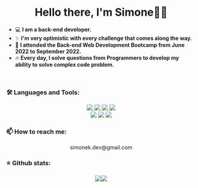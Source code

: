 <!--
**Eachkwon/eachkwon** is a ✨ _special_ ✨ repository because its `README.md` (this file) appears on your GitHub profile.

Here are some ideas to get you started:

- 🔭 I’m currently working on ...
- 🌱 I’m currently learning ...
- 👯 I’m looking to collaborate on ...
- 🤔 I’m looking for help with ...
- 💬 Ask me about ...
- 📫 How to reach me: ...
- 😄 Pronouns: ...
- ⚡ Fun fact: ...
-->

<h1 align="center">Hello there, I'm Simone👋🏻</h2>

- 💻 <strong>I am a back-end developer.</strong>
- ✨ <strong>I'm very optimistic with every challenge that comes along the way.</strong>
- 📖 <strong>I attended the Back-end Web Development Bootcamp from June 2022 to September 2022.</strong>
- 🔥 <strong>Every day, I solve questions from Programmers to develop my ability to solve complex code problem.</strong>



<br />
<h3 align="left">🛠️ Languages and Tools:</h4>
<div align="center">
<img src="https://img.shields.io/badge/Java-007396?style=for-the-badge&logo=Java&logoColor=white">
<img src="https://img.shields.io/badge/SpringBoot-6DB33F?style=for-the-badge&logo=SpringBoot&logoColor=white">
<img src="https://img.shields.io/badge/Python-3776AB?style=for-the-badge&logo=Python&logoColor=white">
<img src="https://img.shields.io/badge/MySQL-4479A1?style=for-the-badge&logo=MySQL&logoColor=white">
<br />
<img src="https://img.shields.io/badge/HTML-E34F26?style=for-the-badge&logo=HTML5&logoColor=white">
<img src="https://img.shields.io/badge/CSS-1572B6?style=for-the-badge&logo=CSS3&logoColor=white">
<img src="https://img.shields.io/badge/JavaScript-F7DF1E?style=for-the-badge&logo=JavaScript&logoColor=white">
</div>
<h3 align="left">📫 How to reach me:</h4>
<div align="center">
  <p>simonek.dev@gmail.com</p>
</div>
<h3 align="left">⭐ Github stats:</h4>
<div align="center"><img src="https://github-readme-stats.vercel.app/api?username=eachkwon&show_icons=true&count_private=true&hide_border=true" align="center"/><img src="https://github-readme-stats.vercel.app/api/top-langs/?username=eachkwon&hide_border=true&layout=compact" align="center" /></div>

